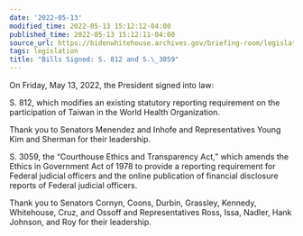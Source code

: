 ```yaml
---
date: '2022-05-13'
modified_time: 2022-05-13 15:12:12-04:00
published_time: 2022-05-13 15:12:11-04:00
source_url: https://bidenwhitehouse.archives.gov/briefing-room/legislation/2022/05/13/bills-signed-s-812-and-s-3059/
tags: legislation
title: "Bills Signed: S. 812 and S.\_3059"
---
```

 
On Friday, May 13, 2022, the President signed into law:

S. 812, which modifies an existing statutory reporting requirement on
the participation of Taiwan in the World Health Organization.

Thank you to Senators Menendez and Inhofe and Representatives Young Kim
and Sherman for their leadership.

S. 3059, the “Courthouse Ethics and Transparency Act,” which amends the
Ethics in Government Act of 1978 to provide a reporting requirement for
Federal judicial officers and the online publication of financial
disclosure reports of Federal judicial officers.  

Thank you to Senators Cornyn, Coons, Durbin, Grassley, Kennedy,
Whitehouse, Cruz, and Ossoff and Representatives Ross, Issa, Nadler,
Hank Johnson, and Roy for their leadership.
